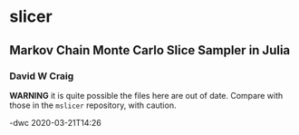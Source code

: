 # slicer

## Markov Chain Monte Carlo Slice Sampler in Julia

### David W Craig

**WARNING** it is quite possible the files here are out of date. 
Compare with those in the `mslicer` repository, with caution.

-dwc 2020-03-21T14:26 

